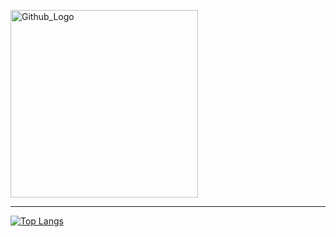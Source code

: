 <p>
  <img src="https://octodex.github.com/images/labtocat.png" width="300px" height="300px" title="Github_Logo" position="center"/>
</p>

***
[![Top Langs](https://github-readme-stats.vercel.app/api/top-langs/?username=hostagen&layout=compact)](https://github.com/anuraghazra/github-readme-stats)
